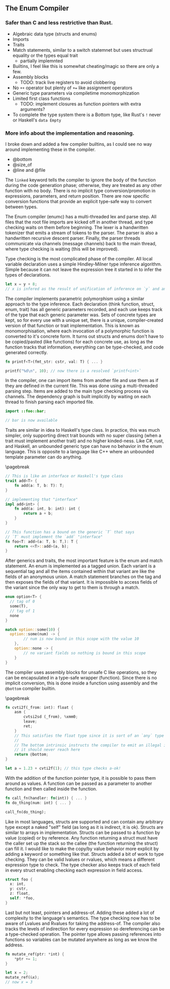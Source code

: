 ## The Enum Compiler
### Safer than C and less restrictive than Rust.

  - Algebraic data type (structs and enums)
  - Imports
  - Traits
  - Match statements, similar to a switch statemnet but uses structrual equality or the types equal trait
    - partially implemnted
  - Builtins, I feel like this is somewhat cheating/magic so there are only a few.
  - Assembly blocks
    - TODO: track live registers to avoid clobbering
  - No `++` operator but plenty of `+=` like assignment operators
  - Generic type parameters via compiletime monomorphization
  - Limited first class functions
    - TODO: implement closures as function pointers with extra arguments?
  - To complete the type system there is a Bottom type, like Rust's `!` never or Haskell's `data Empty`

### More info about the implementation and reasoning.

I broke down and added a few compiler builtins, as I could see no way around implementing
these in the compiler.

  - @bottom
  - @size_of<T>
  - @line and @file

The `linked` keyword tells the compiler to ignore the body of the function during the code generation phase;
otherwise, they are treated as any other function with no body. There is no implicit type conversion/promotion
in expressions, parameters, and return position. There are now specific conversion functions that provide
an explicit type-safe way to convert between types.

The Enum compiler (enumc) has a multi-threaded lex and parse step. All files that the root file imports
are kicked off in another thread, and type checking waits on them before beginning. The lexer is a handwritten
tokenizer that emits a stream of tokens to the parser. The parser is also a handwritten recursive descent parser.
Finally, the parser threads communicate via channels (message channels) back to the main thread, where type
checking is waiting (this will be improved).

Type checking is the most complicated phase of the compiler. All local variable declaration uses a simple
Hindley-Milner type inference algorithm. Simple because it can not leave the expression tree it started in
to infer the types of declarations.

```rust
let x = y + 8;
// x is infered as the result of unification of inference on `y` and an `int`
```

The compiler implements parametric polymorphism using a similar approach to the type inference.
Each declaration (think function, struct, enum, trait) has all generic parameters recorded, and
each use keeps track of the type that each generic parameter was. Sets of concrete types are kept,
so for every use with a unique set, there is a unique, compiler-created version of that function or
trait implementation. This is known as monomorphisation, where each invocation of a polymorphic function
is converted to it's concrete form. It turns out structs and enums don't have to be copied/pasted (like functions)
for each concrete use, as long as the function tracks that information, everything can be type-checked,
and code generated correctly.

```rust
fn printf<T>(fmt_str: cstr, val: T) { ... }

printf("%d\n", 10); // now there is a resolved `printf<int>`
```

In the compiler, one can import items from another file and use them as if they are defined in the
current file. This was done using a multi-threaded parsing step. Items are added to the main type checking
process via channels. The dependency graph is built implicitly by waiting on each thread to finish parsing
each imported file.

```java
import ::foo::bar;

// bar is now available
```

Traits are similar in idea to Haskell's type class. In practice, this was much simpler, only supporting direct
trait bounds with no super classing (when a trait must implement another trait) and no higher kinded-ness.
Like C#, rust, and Haskell, an unbounded generic type can have no behavior in the enum language. This is
opposite to a language like C++ where an unbounded template parameter can do anything.

\pagebreak

```rust
// This is like an interface or Haskell's type class
trait add<T> {
    fn add(a: T, b: T): T;
}

// implementing that "interface"
impl add<int> {
    fn add(a: int, b: int): int {
        return a + b;
    }
}

// This function has a bound on the generic `T` that says
// `T` must implement the `add` "interface"
fn foo<T: add>(a: T, b: T,): T {
    return <<T>::add>(a, b);
}
```

After generics and traits, the most important feature is the enum and match statement. An enum is implemented
as a tagged union. Each variant is a sequential tag and all the items contained within that variant are like the
fields of an anonymous union. A match statement branches on the tag and then exposes the fields of that variant.
It is impossible to access fields of the variant since the only way to get to them is through a match.

```rust
enum option<T> {
  // tag of 0
  some(T),
  // tag of 1
  none
}

match option::some(10) {
  option::some(num) -> {
        // num is now bound in this scope with the value 10
    },
    option::none -> {
        // no variant fields so nothing is bound in this scope
    }
}
```

The compiler uses assembly blocks for unsafe C like operations, so they can be encapsulated in a type-safe
wrapper (function). Since there is no implicit conversion, this is done inside a function using assembly
and the `@bottom` compiler builtin.

\pagebreak

```rust
fn cvti2f(_from: int): float {
    asm {
        cvtsi2sd (_from), %xmm0;
        leave;
        ret;
    }
    // This satisfies the float type since it is sort of an `any` type
    //
    // The bottom intrinsic instructs the compiler to emit an illegal instruction (ud2) since
    // it should never reach here
    return @bottom;
}

let a = 1.23 + cvti2f(1); // this type checks a-ok!
```

With the addition of the function pointer type, it is possible to pass them around as values. A function can be
passed as a parameter to another function and then called inside the function.

```rust
fn call_fn(handler: fn(int)) { ... }
fn do_thing(num: int) { ... }

call_fn(do_thing);
```

Like in most languages, structs are supported and can contain any arbitrary type except a naked "self" field
(as long as it is indirect, it is ok). Structs are similar to arrays in implementation. Structs can be passed to a
function by value (copied) or by reference. Any function returning a struct must have the caller set up the stack
so the callee (the function returning the struct) can fill it. I would like to make the copy/by value behavior
more explicit by adding a keyword or something like that. Structs added a bit of work to type checking. They can be
valid lvalues or rvalues, which means a different expression type to check. The type checker also keeps track of each
field in every struct enabling checking each expression in field access.

```rust
struct foo {
  x: int,
  y: cstr,
  z: float,
  self: *foo,
}
```

Last but not least, pointers and address-of. Adding these added a lot of complexity to the language's semantics. The
type checking now has to be aware of Lvalues and Rvalues for taking the address-of. The compiler also tracks the levels
of indirection for every expression so dereferencing can be a type-checked operation. The pointer type allows passing
references into functions so variables can be mutated anywhere as long as we know the address.

```rust
fn mutate_ref(ptr: *int) {
    *ptr += 1;
}

let x = 2;
mutate_ref(&x);
// now x = 3
```
